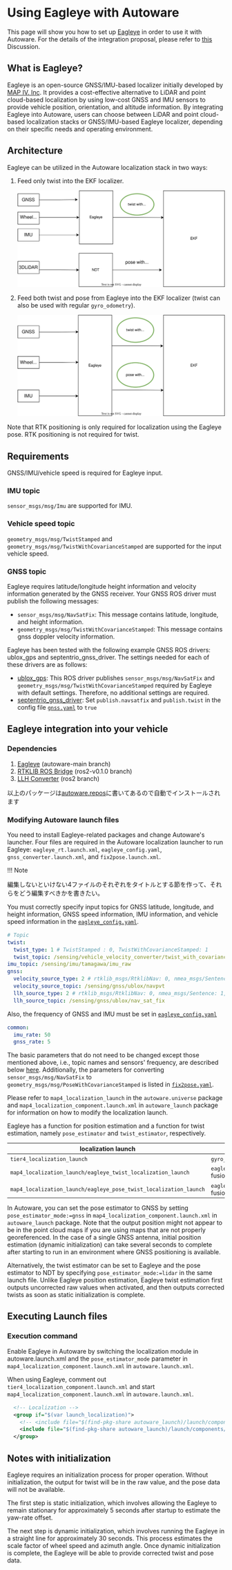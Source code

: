 # Using Eagleye with Autoware

This page will show you how to set up [Eagleye](https://github.com/MapIV/eagleye) in order to use it with Autoware.
For the details of the integration proposal, please refer to [this](https://github.com/orgs/autowarefoundation/discussions/3257) Discussion.

## What is Eagleye?

Eagleye is an open-source GNSS/IMU-based localizer initially developed by [MAP IV. Inc](https://map4.jp/). It provides a cost-effective alternative to LiDAR and point cloud-based localization by using low-cost GNSS and IMU sensors to provide vehicle position, orientation, and altitude information. By integrating Eagleye into Autoware, users can choose between LiDAR and point cloud-based localization stacks or GNSS/IMU-based Eagleye localizer, depending on their specific needs and operating environment.

## Architecture

Eagleye can be utilized in the Autoware localization stack in two ways:

1. Feed only twist into the EKF localizer.

   ![Eagleye twist integration](images/eagleye-integration-guide/eagleye_twist.drawio.svg)

2. Feed both twist and pose from Eagleye into the EKF localizer (twist can also be used with regular `gyro_odometry`).

   ![Eagleye pose twist integration](images/eagleye-integration-guide/eagleye_pose_twist.drawio.svg)

Note that RTK positioning is only required for localization using the Eagleye pose. RTK positioning is not required for twist.

## Requirements

GNSS/IMU/vehicle speed is required for Eagleye input.

### IMU topic

`sensor_msgs/msg/Imu` are supported for IMU.

### Vehicle speed topic

`geometry_msgs/msg/TwistStamped` and `geometry_msgs/msg/TwistWithCovarianceStamped` are supported for the input vehicle speed.

### GNSS topic

Eagleye requires latitude/longitude height information and velocity information generated by the GNSS receiver.
Your GNSS ROS driver must publish the following messages:

- `sensor_msgs/msg/NavSatFix`: This message contains latitude, longitude, and height information.
- `geometry_msgs/msg/TwistWithCovarianceStamped`: This message contains gnss doppler velocity information.

Eagleye has been tested with the following example GNSS ROS drivers: ublox_gps and septentrio_gnss_driver. The settings needed for each of these drivers are as follows:

- [ublox_gps](https://github.com/KumarRobotics/ublox/tree/ros2/ublox_gps): This ROS driver publishes `sensor_msgs/msg/NavSatFix` and `geometry_msgs/msg/TwistWithCovarianceStamped` required by Eagleye with default settings. Therefore, no additional settings are required.
- [septentrio_gnss_driver](https://github.com/septentrio-gnss/septentrio_gnss_driver/tree/ros2): Set `publish.navsatfix` and `publish.twist` in the config file [`gnss.yaml`](https://github.com/septentrio-gnss/septentrio_gnss_driver/blob/ros2/config/gnss.yaml#L90) to `true`

## Eagleye integration into your vehicle

### Dependencies

1. [Eagleye](https://github.com/MapIV/eagleye.git) (autoware-main branch)
2. [RTKLIB ROS Bridge](https://github.com/MapIV/rtklib_ros_bridge.git) (ros2-v0.1.0 branch)
3. [LLH Converter](https://github.com/MapIV/llh_converter.git) (ros2 branch)

以上のパッケージは[autoware.repos](https://github.com/autowarefoundation/autoware/blob/main/autoware.repos)に書いてあるので自動でインストールされます

### Modifying Autoware launch files

You need to install Eagleye-related packages and change Autoware's launcher. Four files are required in the Autoware localization launcher to run Eagleye: `eagleye_rt.launch.xml`, `eagleye_config.yaml`, `gnss_converter.launch.xml`, and `fix2pose.launch.xml`.

!!! Note

  編集しないといけない4ファイルのそれぞれをタイトルとする節を作って、それらをどう編集すべきかを書きたい。

You must correctly specify input topics for GNSS latitude, longitude, and height information, GNSS speed information, IMU information, and vehicle speed information in the [`eagleye_config.yaml`](https://github.com/MapIV/autoware_launch/blob/3f04a9dd7bc4a4c49d4ec790e3f6b9958ab822da/autoware_launch/config/localization/eagleye_config.param.yaml#L7-L16).

```yaml
# Topic
twist:
  twist_type: 1 # TwistStamped : 0, TwistWithCovarianceStamped: 1
  twist_topic: /sensing/vehicle_velocity_converter/twist_with_covariance
imu_topic: /sensing/imu/tamagawa/imu_raw
gnss:
  velocity_source_type: 2 # rtklib_msgs/RtklibNav: 0, nmea_msgs/Sentence: 1, ublox_msgs/NavPVT: 2, geometry_msgs/TwistWithCovarianceStamped: 3
  velocity_source_topic: /sensing/gnss/ublox/navpvt
  llh_source_type: 2 # rtklib_msgs/RtklibNav: 0, nmea_msgs/Sentence: 1, sensor_msgs/NavSatFix: 2
  llh_source_topic: /sensing/gnss/ublox/nav_sat_fix
```

Also, the frequency of GNSS and IMU must be set in [`eagleye_config.yaml`](https://github.com/MapIV/autoware_launch/blob/3f04a9dd7bc4a4c49d4ec790e3f6b9958ab822da/autoware_launch/config/localization/eagleye_config.param.yaml#L36)

```yaml
common:
  imu_rate: 50
  gnss_rate: 5
```

The basic parameters that do not need to be changed except those mentioned above, i.e., topic names and sensors' frequency, are described below [here](https://github.com/MapIV/eagleye/tree/autoware-main/eagleye_rt/config).
Additionally, the parameters for converting `sensor_msgs/msg/NavSatFix` to `geometry_msgs/msg/PoseWithCovarianceStamped` is listed in [`fix2pose.yaml`](https://github.com/MapIV/eagleye/blob/autoware-main/eagleye_util/fix2pose/launch/fix2pose.xml).

Please refer to `map4_localization_launch` in the `autoware.universe` package and `map4_localization_component.launch.xml` in `autoware_launch` package for information on how to modify the localization launch.

Eagleye has a function for position estimation and a function for twist estimation, namely `pose_estimator` and `twist_estimator`, respectively.

| localization launch                                               | twist estimator                     | pose estimator                      |
| ----------------------------------------------------------------- | ----------------------------------- | ----------------------------------- |
| `tier4_localization_launch`                                       | `gyro_odometry`                     | `ndt_scan_matcher`                  |
| `map4_localization_launch/eagleye_twist_localization_launch`      | `eagleye_rt`(gyro/odom/gnss fusion) | `ndt_scan_matcher`                  |
| `map4_localization_launch/eagleye_pose_twist_localization_launch` | `eagleye_rt`(gyro/odom/gnss fusion) | `eagleye_rt`(gyro/odom/gnss fusion) |

In Autoware, you can set the pose estimator to GNSS by setting `pose_estimator_mode:=gnss` in `map4_localization_component.launch.xml` in `autoware_launch` package.
Note that the output position might not appear to be in the point cloud maps if you are using maps that are not properly georeferenced.
In the case of a single GNSS antenna, initial position estimation (dynamic initialization) can take several seconds to complete after starting to run in an environment where GNSS positioning is available.

Alternatively, the twist estimator can be set to Eagleye and the pose estimator to NDT by specifying `pose_estimator_mode:=lidar` in the same launch file.
Unlike Eagleye position estimation, Eagleye twist estimation first outputs uncorrected raw values when activated, and then outputs corrected twists as soon as static initialization is complete.

## Executing Launch files

### Execution command

Enable Eagleye in Autoware by switching the localization module in autoware.launch.xml and the `pose_estimator_mode` parameter in `map4_localization_component.launch.xml` in `autoware.launch.xml`.

When using Eagleye, comment out `tier4_localization_component.launch.xml` and start `map4_localization_component.launch.xml` in `autoware.launch.xml`.

```xml
  <!-- Localization -->
  <group if="$(var launch_localization)">
    <!-- <include file="$(find-pkg-share autoware_launch)/launch/components/tier4_localization_component.launch.xml"/> -->
    <include file="$(find-pkg-share autoware_launch)/launch/components/map4_localization_component.launch.xml"/>
  </group>
```

## Notes with initialization

Eagleye requires an initialization process for proper operation. Without initialization, the output for twist will be in the raw value, and the pose data will not be available.

The first step is static initialization, which involves allowing the Eagleye to remain stationary for approximately 5 seconds after startup to estimate the yaw-rate offset.

The next step is dynamic initialization, which involves running the Eagleye in a straight line for approximately 30 seconds. This process estimates the scale factor of wheel speed and azimuth angle. Once dynamic initialization is complete, the Eagleye will be able to provide corrected twist and pose data.
